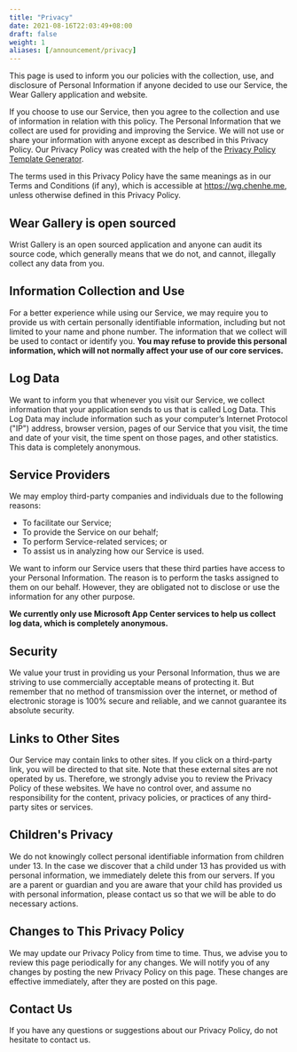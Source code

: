 ```yaml
---
title: "Privacy"
date: 2021-08-16T22:03:49+08:00
draft: false
weight: 1
aliases: [/announcement/privacy]
---
```


This page is used to inform you our policies with the collection, use, and disclosure of Personal Information if anyone decided to use our Service, the Wear Gallery application and website.

If you choose to use our Service, then you agree to the collection and use of information in relation with this policy. The Personal Information that we collect are used for providing and improving the Service. We will not use or share your information with anyone except as described in this Privacy Policy. Our Privacy Policy was created with the help of the [Privacy Policy Template Generator](https://www.privacypolicytemplate.net/).

The terms used in this Privacy Policy have the same meanings as in our Terms and Conditions (if any), which is accessible at https://wg.chenhe.me, unless otherwise defined in this Privacy Policy.

## Wear Gallery is open sourced

Wrist Gallery is an open sourced application and anyone can audit its source code, which generally means that we do not, and cannot, illegally collect any data from you.

## Information Collection and Use

For a better experience while using our Service, we may require you to provide us with certain personally identifiable information, including but not limited to your name and phone number. The information that we collect will be used to contact or identify you. **You may refuse to provide this personal information, which will not normally affect your use of our core services.**

## Log Data

We want to inform you that whenever you visit our Service, we collect information that your application sends to us that is called Log Data. This Log Data may include information such as your computer’s Internet Protocol ("IP") address, browser version, pages of our Service that you visit, the time and date of your visit, the time spent on those pages, and other statistics. This data is completely anonymous.

## Service Providers

We may employ third-party companies and individuals due to the following reasons:

- To facilitate our Service;
- To provide the Service on our behalf;
- To perform Service-related services; or
- To assist us in analyzing how our Service is used.

We want to inform our Service users that these third parties have access to your Personal Information. The reason is to perform the tasks assigned to them on our behalf. However, they are obligated not to disclose or use the information for any other purpose.

**We currently only use Microsoft App Center services to help us collect log data, which is completely anonymous.**

## Security

We value your trust in providing us your Personal Information, thus we are striving to use commercially acceptable means of protecting it. But remember that no method of transmission over the internet, or method of electronic storage is 100% secure and reliable, and we cannot guarantee its absolute security.

## Links to Other Sites

Our Service may contain links to other sites. If you click on a third-party link, you will be directed to that site. Note that these external sites are not operated by us. Therefore, we strongly advise you to review the Privacy Policy of these websites. We have no control over, and assume no responsibility for the content, privacy policies, or practices of any third-party sites or services.

## Children's Privacy

We do not knowingly collect personal identifiable information from children under 13. In the case we discover that a child under 13 has provided us with personal information, we immediately delete this from our servers. If you are a parent or guardian and you are aware that your child has provided us with personal information, please contact us so that we will be able to do necessary actions.

## Changes to This Privacy Policy

We may update our Privacy Policy from time to time. Thus, we advise you to review this page periodically for any changes. We will notify you of any changes by posting the new Privacy Policy on this page. These changes are effective immediately, after they are posted on this page.

## Contact Us

If you have any questions or suggestions about our Privacy Policy, do not hesitate to contact us.
